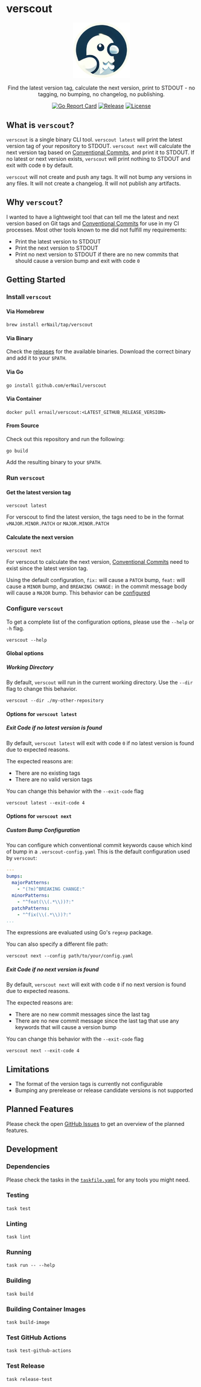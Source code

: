 # verscout

<div align="center">
  <img src="./docs/img/verscout-icon.png" width="150" alt="verscout icon">
  <p>
    Find the latest version tag, calculate the next version, print to STDOUT
    - no tagging, no bumping, no changelog, no publishing.
  </p>

  [![Go Report Card](https://goreportcard.com/badge/github.com/erNail/verscout)](https://goreportcard.com/report/github.com/erNail/verscout)
  [![Release](https://img.shields.io/github/v/release/erNail/verscout)](https://github.com/erNail/verscout/releases/latest)
  [![License](https://img.shields.io/github/license/erNail/verscout)](LICENSE)
</div>

## What is `verscout`?

`verscout` is a single binary CLI tool. `verscout latest` will print the latest version tag of your repository to STDOUT.
`verscout next` will calculate the next version tag based on
[Conventional Commits](https://www.conventionalcommits.org/en/v1.0.0/), and print it to STDOUT.
If no latest or next version exists, `verscout` will print nothing to STDOUT and exit with code `0` by default.

`verscout` will not create and push any tags.
It will not bump any versions in any files.
It will not create a changelog.
It will not publish any artifacts.

## Why `verscout`?

I wanted to have a lightweight tool that can tell me
the latest and next version based on Git tags and
[Conventional Commits](https://www.conventionalcommits.org/en/v1.0.0/) for use in my CI processes.
Most other tools known to me did not fulfill my requirements:

- Print the latest version to STDOUT
- Print the next version to STDOUT
- Print no next version to STDOUT if there are no new commits that should cause a version bump
  and exit with code `0`

## Getting Started

### Install `verscout`

#### Via Homebrew

```shell
brew install erNail/tap/verscout
```

#### Via Binary

Check the [releases](https://github.com/erNail/verscout/releases) for the available binaries.
Download the correct binary and add it to your `$PATH`.

#### Via Go

```shell
go install github.com/erNail/verscout
```

#### Via Container

```shell
docker pull ernail/verscout:<LATEST_GITHUB_RELEASE_VERSION>
```

#### From Source

Check out this repository and run the following:

```shell
go build
```

Add the resulting binary to your `$PATH`.

### Run `verscout`

#### Get the latest version tag

```shell
verscout latest
```

For verscout to find the latest version, the tags need to be in the format `vMAJOR.MINOR.PATCH`
or `MAJOR.MINOR.PATCH`

#### Calculate the next version

```shell
verscout next
```

For verscout to calculate the next version,
[Conventional Commits](https://www.conventionalcommits.org/en/v1.0.0/) need to exist since the latest version tag.

Using the default configuration, `fix:` will cause a `PATCH` bump, `feat:` will cause a `MINOR` bump,
and `BREAKING CHANGE:` in the commit message body will cause a `MAJOR` bump.
This behavior can be [configured](#custom-bump-configuration)

### Configure `verscout`

To get a complete list of the configuration options, please use the `--help` or `-h` flag.

```shell
verscout --help
```

#### Global options

##### Working Directory

By default, `verscout` will run in the current working directory.
Use the `--dir` flag to change this behavior.

```shell
verscout --dir ./my-other-repository
```

#### Options for `verscout latest`

##### Exit Code if no latest version is found

By default, `verscout latest` will exit with code `0` if no latest version is found due to expected reasons.

The expected reasons are:

- There are no existing tags
- There are no valid version tags

You can change this behavior with the `--exit-code` flag

```shell
verscout latest --exit-code 4
```

#### Options for `verscout next`

##### Custom Bump Configuration

You can configure which conventional commit keywords cause which kind of bump in a `.verscout-config.yaml`
This is the default configuration used by `verscout`:

```yaml
---
bumps:
  majorPatterns:
    - "(?m)^BREAKING CHANGE:"
  minorPatterns:
    - "^feat(\\(.*\\))?:"
  patchPatterns:
    - "^fix(\\(.*\\))?:"
...
```

The expressions are evaluated using Go's `regexp` package.

You can also specify a different file path:

```shell
verscout next --config path/to/your/config.yaml
```

##### Exit Code if no next version is found

By default, `verscout next` will exit with code `0` if no next version is found due to expected reasons.

The expected reasons are:

- There are no new commit messages since the last tag
- There are no new commit message since the last tag that use any keywords that will cause a version bump

You can change this behavior with the `--exit-code` flag

```shell
verscout next --exit-code 4
```

## Limitations

- The format of the version tags is currently not configurable
- Bumping any prerelease or release candidate versions is not supported

## Planned Features

Please check the open [GitHub Issues](https://github.com/erNail/verscout/issues)
to get an overview of the planned features.

## Development

### Dependencies

Please check the tasks in the [`taskfile.yaml`](./taskfile.yaml) for any tools you might need.

### Testing

```shell
task test
```

### Linting

```shell
task lint
```

### Running

```shell
task run -- --help
```

### Building

```shell
task build
```

### Building Container Images

```shell
task build-image
```

### Test GitHub Actions

```shell
task test-github-actions
```

### Test Release

```shell
task release-test
```
